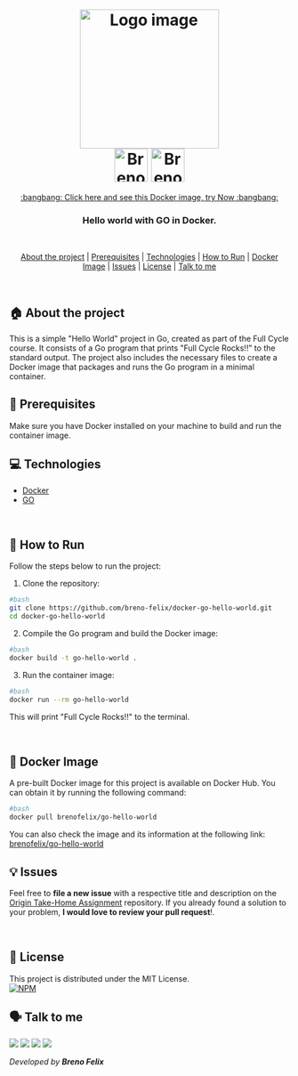 <h1 align="center">
  <a href="https://hub.docker.com/repository/docker/brenofelix/go-hello-world/general">
    <img src="https://ltecnologia.com.br/blog/wp-content/uploads/2015/02/helloworld.png" alt="Logo image" width="250px">
  </a>
  
  <div style="display: inline_block">
    <img align="center" alt="Breno-Docker" height="60" width="60" src="https://cdn.jsdelivr.net/gh/devicons/devicon/icons/docker/docker-original-wordmark.svg" /> 
    <img align="center" alt="Breno-Go" height="60" width="60" src="https://cdn.jsdelivr.net/gh/devicons/devicon/icons/go/go-original-wordmark.svg" />          
  </div>
</h1>

<div align="center">
   <a href="https://hub.docker.com/repository/docker/brenofelix/go-hello-world/general">:bangbang: Click here and see this Docker image, try Now :bangbang:</a>
</div>

<h3 align="center">
  Hello world with GO in Docker.
</h3>

<br>

<p align="center">
  <a href="#house-about-the-project">About the project</a>&nbsp;|
  <a href="#hammer-prerequisites">Prerequisites</a>&nbsp;|
  <a href="#computer-technologies">Technologies</a>&nbsp;|
  <a href="#rocket-how-to-run">How to Run</a>&nbsp;|
  <a href="#whale-docker-image">Docker Image</a>&nbsp;|
  <a href="#bulb-issues">Issues</a>&nbsp;|
  <a href="#scroll-license">License</a>&nbsp;|
  <a href="#speaking_head-talk-to-me">Talk to me</a>
</p>

<br>

## :house: About the project

This is a simple "Hello World" project in Go, created as part of the Full Cycle course. It consists of a Go program that prints "Full Cycle Rocks!!" to the standard output. The project also includes the necessary files to create a Docker image that packages and runs the Go program in a minimal container.
<br>

## :hammer: Prerequisites

Make sure you have Docker installed on your machine to build and run the container image.
<br>

## :computer: Technologies

- [Docker](https://docs.docker.com/)
- [GO](https://go.dev/doc/)
<br>

## :rocket: How to Run

Follow the steps below to run the project:

1. Clone the repository: 
```bash
#bash
git clone https://github.com/breno-felix/docker-go-hello-world.git
cd docker-go-hello-world
```
2. Compile the Go program and build the Docker image:
```bash
#bash
docker build -t go-hello-world .
```

3. Run the container image: 
```bash
#bash
docker run --rm go-hello-world
```

This will print "Full Cycle Rocks!!" to the terminal.

<br>

## :whale: Docker Image
A pre-built Docker image for this project is available on Docker Hub. You can obtain it by running the following command:
```bash
#bash
docker pull brenofelix/go-hello-world
```

You can also check the image and its information at the following link: [brenofelix/go-hello-world](https://hub.docker.com/repository/docker/brenofelix/go-hello-world/general)

## :bulb: Issues

Feel free to **file a new issue** with a respective title and description on the [Origin Take-Home Assignment](https://github.com/breno-felix/docker-go-hello-world/issues) repository. If you already found a solution to your problem, **I would love to review your pull request**!.

<br>

## :scroll: License
This project is distributed under the MIT License. 
<br>
[![NPM](https://img.shields.io/npm/l/react)](https://github.com/breno-felix/docker-go-hello-world/blob/master/LICENSE) 

## :speaking_head: Talk to me
<div>
  <a href="https://api.whatsapp.com/send?phone=5585985113119&text= "><img src="https://img.shields.io/badge/WhatsApp-25D366?style=for-the-badge&logo=whatsapp&logoColor=white"></a>
  <a href="https://github.com/breno-felix"><img src="https://img.shields.io/badge/GitHub-100000?style=for-the-badge&logo=github&logoColor=white"></a>
  <a href="https://www.linkedin.com/in/breno-felix-lessa"><img src="https://img.shields.io/badge/-LinkedIn-%230077B5?style=for-the-badge&logo=linkedin&logoColor=white" target="_blank"></a>
  <a href = "mailto:brenodev.felix@gmail.com"><img src="https://img.shields.io/badge/-Gmail-%23333?style=for-the-badge&logo=gmail&logoColor=white" target="_blank"></a> 
</div>

*Developed by **Breno Felix***